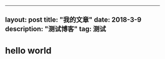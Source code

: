 
---
layout: post
title: "我的文章"
date: 2018-3-9 
description: "测试博客"
tag: 测试
---

<!DOCTYPE html>
<html lang="en">
<head>
	<meta charset="UTF-8">
	<title>Document</title>
</head>
<body>
	<h1>hello world</h1>
</body>
</html>
